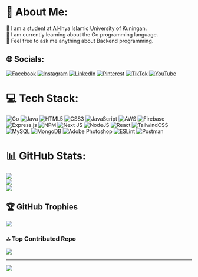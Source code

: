 # 💫 About Me:
📖 I am a student at Al-Ihya Islamic University of Kuningan.<br>🍃 I am currently learning about the Go programming language.<br>🤔 Feel free to ask me anything about Backend programming.


## 🌐 Socials:
[![Facebook](https://img.shields.io/badge/Facebook-%231877F2.svg?logo=Facebook&logoColor=white)](https://facebook.com/WidDad) [![Instagram](https://img.shields.io/badge/Instagram-%23E4405F.svg?logo=Instagram&logoColor=white)](https://instagram.com/@_widadfjry) [![LinkedIn](https://img.shields.io/badge/LinkedIn-%230077B5.svg?logo=linkedin&logoColor=white)](https://linkedin.com/in/WidadFjrY) [![Pinterest](https://img.shields.io/badge/Pinterest-%23E60023.svg?logo=Pinterest&logoColor=white)](https://pinterest.com/@widadzdadz) [![TikTok](https://img.shields.io/badge/TikTok-%23000000.svg?logo=TikTok&logoColor=white)](https://tiktok.com/@_widadfjry) [![YouTube](https://img.shields.io/badge/YouTube-%23FF0000.svg?logo=YouTube&logoColor=white)](https://youtube.com/@@widdad1851) 

# 💻 Tech Stack:
![Go](https://img.shields.io/badge/go-%2300ADD8.svg?style=for-the-badge&logo=go&logoColor=white) ![Java](https://img.shields.io/badge/java-%23ED8B00.svg?style=for-the-badge&logo=java&logoColor=white) ![HTML5](https://img.shields.io/badge/html5-%23E34F26.svg?style=for-the-badge&logo=html5&logoColor=white) ![CSS3](https://img.shields.io/badge/css3-%231572B6.svg?style=for-the-badge&logo=css3&logoColor=white) ![JavaScript](https://img.shields.io/badge/javascript-%23323330.svg?style=for-the-badge&logo=javascript&logoColor=%23F7DF1E) ![AWS](https://img.shields.io/badge/AWS-%23FF9900.svg?style=for-the-badge&logo=amazon-aws&logoColor=white) ![Firebase](https://img.shields.io/badge/firebase-%23039BE5.svg?style=for-the-badge&logo=firebase) ![Express.js](https://img.shields.io/badge/express.js-%23404d59.svg?style=for-the-badge&logo=express&logoColor=%2361DAFB) ![NPM](https://img.shields.io/badge/NPM-%23000000.svg?style=for-the-badge&logo=npm&logoColor=white) ![Next JS](https://img.shields.io/badge/Next-black?style=for-the-badge&logo=next.js&logoColor=white) ![NodeJS](https://img.shields.io/badge/node.js-6DA55F?style=for-the-badge&logo=node.js&logoColor=white) ![React](https://img.shields.io/badge/react-%2320232a.svg?style=for-the-badge&logo=react&logoColor=%2361DAFB) ![TailwindCSS](https://img.shields.io/badge/tailwindcss-%2338B2AC.svg?style=for-the-badge&logo=tailwind-css&logoColor=white) ![MySQL](https://img.shields.io/badge/mysql-%2300f.svg?style=for-the-badge&logo=mysql&logoColor=white) ![MongoDB](https://img.shields.io/badge/MongoDB-%234ea94b.svg?style=for-the-badge&logo=mongodb&logoColor=white) ![Adobe Photoshop](https://img.shields.io/badge/adobephotoshop-%2331A8FF.svg?style=for-the-badge&logo=adobephotoshop&logoColor=white) ![ESLint](https://img.shields.io/badge/ESLint-4B3263?style=for-the-badge&logo=eslint&logoColor=white) ![Postman](https://img.shields.io/badge/Postman-FF6C37?style=for-the-badge&logo=postman&logoColor=white)
# 📊 GitHub Stats:
![](https://github-readme-stats.vercel.app/api?username=WidadFjrY&theme=dark&hide_border=false&include_all_commits=true&count_private=true)<br/>
![](https://github-readme-streak-stats.herokuapp.com/?user=WidadFjrY&theme=dark&hide_border=false)<br/>
![](https://github-readme-stats.vercel.app/api/top-langs/?username=WidadFjrY&theme=dark&hide_border=false&include_all_commits=true&count_private=true&layout=compact)

## 🏆 GitHub Trophies
![](https://github-profile-trophy.vercel.app/?username=WidadFjrY&theme=radical&no-frame=false&no-bg=true&margin-w=4)

### 🔝 Top Contributed Repo
![](https://github-contributor-stats.vercel.app/api?username=WidadFjrY&limit=5&theme=dark&combine_all_yearly_contributions=true)

---
[![](https://visitcount.itsvg.in/api?id=WidadFjrY&icon=0&color=0)](https://visitcount.itsvg.in)

<!-- Proudly created with GPRM ( https://gprm.itsvg.in ) -->
